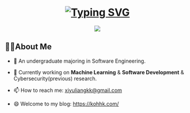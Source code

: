 <h1 align="center"><a href="https://git.io/typing-svg"><img src="https://readme-typing-svg.demolab.com?font=Fira+Code&weight=500&size=30&pause=1000&center=true&vCenter=true&random=false&width=435&lines=Hi+there%F0%9F%91%8B+I'm+Xiyu" alt="Typing SVG" /></a></h1>
<div align="center"> <img src="https://komarev.com/ghpvc/?username=kkzka-hoh" /> </div>

## 🙋‍♀️About Me

- 🔭 An undergraduate majoring in Software Engineering.
  
- 🌱 Currently working on **Machine Learning** & **Software Development** & Cybersecurity(previous) research.
  
- 📫 How to reach me: xiyuliangkk@gmail.com
  
- 😄 Welcome to my blog: https://kohhk.com/
<!--
**kkzka-hoh/kkzka-hoh** is a ✨ _special_ ✨ repository because its `README.md` (this file) appears on your GitHub profile.

Here are some ideas to get you started:

- 🔭 I’m currently working on ...
- 🌱 I’m currently learning ...
- 👯 I’m looking to collaborate on ...
- 🤔 I’m looking for help with ...
- 💬 Ask me about ...
- 📫 How to reach me: ...
- 😄 Pronouns: ...
- ⚡ Fun fact: ...
-->
